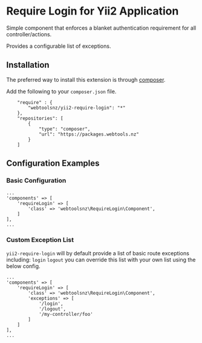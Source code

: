 # Require Login for Yii2 Application

Simple component that enforces a blanket authentication requirement for all controller/actions.
  
Provides a configurable list of exceptions.

## Installation

The preferred way to install this extension is through [composer](http://getcomposer.org/download/).

Add the following to your `composer.json` file.

~~~
    "require" : {
        "webtoolsnz/yii2-require-login": "*"
    }, 
    "repositories": [
        {
            "type": "composer",
            "url": "https://packages.webtools.nz"
        }
    ]
~~~

## Configuration Examples

### Basic Configuration
~~~
...
'components' => [
    'requireLogin' => [
        'class' => 'webtoolsnz\RequireLogin\Component',
    ]
],
...
~~~

### Custom Exception List
`yii2-require-login` will by default provide a list of basic route exceptions including: `login` `logout`
you can override this list with your own list using the below config.

~~~
...
'components' => [
    'requireLogin' => [
        'class' => 'webtoolsnz\RequireLogin\Component',
        'exceptions' => [
            '/login',
            '/logout',
            '/my-controller/foo'
        ]
    ]
],
...
~~~

